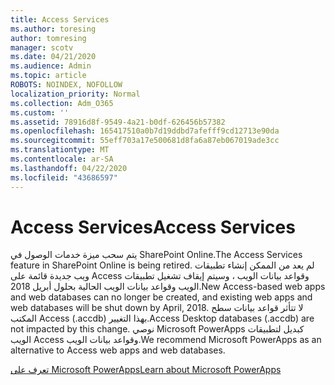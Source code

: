 ```yaml
---
title: Access Services
ms.author: toresing
author: tomresing
manager: scotv
ms.date: 04/21/2020
ms.audience: Admin
ms.topic: article
ROBOTS: NOINDEX, NOFOLLOW
localization_priority: Normal
ms.collection: Adm_O365
ms.custom: ''
ms.assetid: 78916d8f-9549-4a21-b0df-626456b57382
ms.openlocfilehash: 165417510a0b7d19ddbd7afefff9cd12713e90da
ms.sourcegitcommit: 55eff703a17e500681d8fa6a87eb067019ade3cc
ms.translationtype: MT
ms.contentlocale: ar-SA
ms.lasthandoff: 04/22/2020
ms.locfileid: "43686597"
---
```

# <a name="access-services"></a><span data-ttu-id="43391-102">Access Services</span><span class="sxs-lookup"><span data-stu-id="43391-102">Access Services</span></span>

<span data-ttu-id="43391-103">يتم سحب ميزة خدمات الوصول في SharePoint Online.</span><span class="sxs-lookup"><span data-stu-id="43391-103">The Access Services feature in SharePoint Online is being retired.</span></span> <span data-ttu-id="43391-104">لم يعد من الممكن إنشاء تطبيقات ويب جديدة قائمة على Access وقواعد بيانات الويب ، وسيتم إيقاف تشغيل تطبيقات الويب وقواعد بيانات الويب الحالية بحلول أبريل 2018.</span><span class="sxs-lookup"><span data-stu-id="43391-104">New Access-based web apps and web databases can no longer be created, and existing web apps and web databases will be shut down by April, 2018.</span></span> <span data-ttu-id="43391-105">لا تتأثر قواعد بيانات سطح المكتب Access (.accdb) بهذا التغيير.</span><span class="sxs-lookup"><span data-stu-id="43391-105">Access Desktop databases (.accdb) are not impacted by this change.</span></span> <span data-ttu-id="43391-106">نوصي Microsoft PowerApps كبديل لتطبيقات الويب Access وقواعد بيانات الويب.</span><span class="sxs-lookup"><span data-stu-id="43391-106">We recommend Microsoft PowerApps as an alternative to Access web apps and web databases.</span></span> 
  
[<span data-ttu-id="43391-107">تعرف على Microsoft PowerApps</span><span class="sxs-lookup"><span data-stu-id="43391-107">Learn about Microsoft PowerApps</span></span>](https://powerapps.microsoft.com/)
  